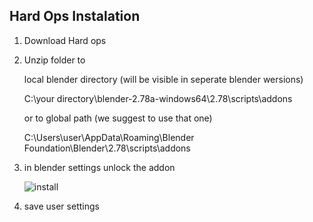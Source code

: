 ## Hard Ops Instalation


1.  Download Hard ops
2.  Unzip folder to 

	local blender directory (will be visible in seperate blender wersions)

	C:\your directory\blender-2.78a-windows64\2.78\scripts\addons

	or to global path (we suggest to use that one)

	C:\Users\user\AppData\Roaming\Blender Foundation\Blender\2.78\scripts\addons
3. in blender settings unlock the addon

	![install](https://github.com/mx1001/hardops_manual/blob/master/docs/Hops/instalation/img/install.jpg)
4. save user settings